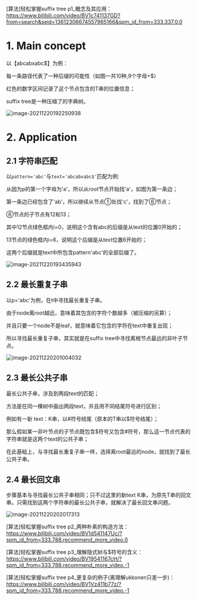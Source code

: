 [算法]轻松掌握suffix tree p1_概念及其应用：https://www.bilibili.com/video/BV1c741137GD?from=search&seid=13612306674557965166&spm_id_from=333.337.0.0

# 1. Main concept

以【abcabxabc$】为例：

每一条路径代表了一种后缀的可能性（如图一共10种,9个字母+$）

红色的数字区间记录了这个节点包含的T串的位置信息；

suffix tree是一种压缩了的字典树。

![image-20211220192250938](https://gitee.com/joy_thestraydog/typora/raw/master/img/image-20211220192250938.png)

# 2. Application

## 2.1 字符串匹配

以`pattern='abc'`与`text='abcabxabc$'`匹配为例:

从因为p的第一个字母为'a'，所以从root节点开始找'a'，如图为第一条边；

第一条边已经包含了'ab'，所以继续从节点①处找'c'，找到了⑥节点；

⑥节点的子节点有12和13；

其中12节点绿色框内i=0，说明这个含有abc的后缀是从text的位置0开始的；

13节点的绿色框内i=6，说明这个后缀是从text位置6开始的；

这两个后缀就是text中所包含pattern'abc'的全部后缀了。



![image-20211220193435943](https://gitee.com/joy_thestraydog/typora/raw/master/img/image-20211220193435943.png)

## 2.2 最长重复子串

以p='abc'为例，在t中寻找最长重复子串。

由于node离root越远，意味着其包含的字符个数越多（被压缩的另算）；

并且只要一个node不是leaf，就意味着它包含的字符在text中重复出现；

所以寻找最长重复子串，其实就是在suffix tree中寻找离根节点最远的非叶子节点。

![image-20211220201004032](https://gitee.com/joy_thestraydog/typora/raw/master/img/image-20211220201004032.png)

## 2.3 最长公共子串

最长公共子串，涉及到两段text的匹配；

方法是在同一棵树中画出两段text，并且用不同结尾符号进行区别；

例如有一新 text：K串，以#符号结尾（原本的T串以$符号结尾）；

那么假如某一非叶节点的子节点既包含$符号又包含#符号，那么这一节点代表的字符串就是这两个text的公共子串；

在此基础上，与寻找最长重复子串一样，选择离root最远的node，就找到了最长公共子串。

## 2.4 最长回文串

步骤基本与寻找最长公共子串相同；只不过这里的新text K串，为原先T串的回文串。只需找到这两个字符串的最长公共子串，就解决了最长回文串问题。

![image-20211220202017313](https://gitee.com/joy_thestraydog/typora/raw/master/img/image-20211220202017313.png)



[算法]轻松掌握suffix tree p2_两种朴素的构造方法：https://www.bilibili.com/video/BV1d541147Uc/?spm_id_from=333.788.recommend_more_video.0

[算法]轻松掌握suffix tree p3_理解隐式树与$符号的含义：https://www.bilibili.com/video/BV19541167cH/?spm_id_from=333.788.recommend_more_video.-1

[算法]轻松掌握suffix tree p4_更复杂的例子(离理解ukkonen只差一步)：https://www.bilibili.com/video/BV1Vz411b77z/?spm_id_from=333.788.recommend_more_video.-1

